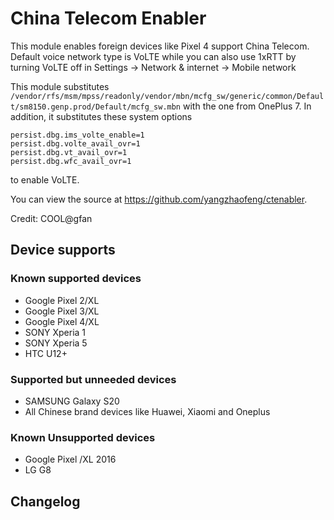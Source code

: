 # China Telecom Enabler

This module enables foreign devices like Pixel 4 support China Telecom. Default voice network type is VoLTE while you can also use 1xRTT by turning VoLTE off in Settings -> Network & internet -> Mobile network

This module substitutes `/vendor/rfs/msm/mpss/readonly/vendor/mbn/mcfg_sw/generic/common/Default/sm8150.genp.prod/Default/mcfg_sw.mbn` with the one from OnePlus 7. In addition, it substitutes these system options
```
persist.dbg.ims_volte_enable=1
persist.dbg.volte_avail_ovr=1
persist.dbg.vt_avail_ovr=1
persist.dbg.wfc_avail_ovr=1
```
to enable VoLTE.

You can view the source at <https://github.com/yangzhaofeng/ctenabler>.

Credit: COOL@gfan

## Device supports

### Known supported devices

* Google Pixel 2/XL
* Google Pixel 3/XL
* Google Pixel 4/XL
* SONY Xperia 1
* SONY Xperia 5
* HTC U12+

### Supported but unneeded devices

* SAMSUNG Galaxy S20
* All Chinese brand devices like Huawei, Xiaomi and Oneplus

### Known Unsupported devices

* Google Pixel /XL 2016
* LG G8

## Changelog
